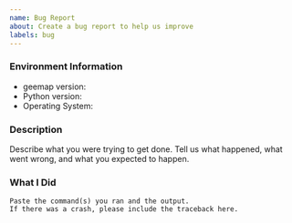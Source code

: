 ```yaml
---
name: Bug Report
about: Create a bug report to help us improve
labels: bug
---
```


<!-- Please search existing issues to avoid creating duplicates. -->

### Environment Information

-   geemap version:
-   Python version:
-   Operating System:

### Description

Describe what you were trying to get done.
Tell us what happened, what went wrong, and what you expected to happen.

### What I Did

```
Paste the command(s) you ran and the output.
If there was a crash, please include the traceback here.
```
